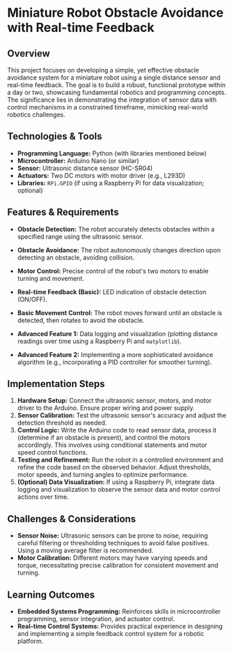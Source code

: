 #  Miniature Robot Obstacle Avoidance with Real-time Feedback

## Overview

This project focuses on developing a simple, yet effective obstacle avoidance system for a miniature robot using a single distance sensor and real-time feedback. The goal is to build a robust, functional prototype within a day or two, showcasing fundamental robotics and programming concepts. The significance lies in demonstrating the integration of sensor data with control mechanisms in a constrained timeframe, mimicking real-world robotics challenges.

## Technologies & Tools

* **Programming Language:** Python (with libraries mentioned below)
* **Microcontroller:**  Arduino Nano (or similar)
* **Sensor:** Ultrasonic distance sensor (HC-SR04)
* **Actuators:**  Two DC motors with motor driver (e.g., L293D)
* **Libraries:**  `RPi.GPIO` (if using a Raspberry Pi for data visualization; optional)

## Features & Requirements

- **Obstacle Detection:** The robot accurately detects obstacles within a specified range using the ultrasonic sensor.
- **Obstacle Avoidance:** The robot autonomously changes direction upon detecting an obstacle, avoiding collision.
- **Motor Control:**  Precise control of the robot's two motors to enable turning and movement.
- **Real-time Feedback (Basic):** LED indication of obstacle detection (ON/OFF).
- **Basic Movement Control:** The robot moves forward until an obstacle is detected, then rotates to avoid the obstacle.

- **Advanced Feature 1:**  Data logging and visualization (plotting distance readings over time using a Raspberry Pi and `matplotlib`).
- **Advanced Feature 2:** Implementing a more sophisticated avoidance algorithm (e.g., incorporating a PID controller for smoother turning).

## Implementation Steps

1. **Hardware Setup:** Connect the ultrasonic sensor, motors, and motor driver to the Arduino.  Ensure proper wiring and power supply.
2. **Sensor Calibration:** Test the ultrasonic sensor's accuracy and adjust the detection threshold as needed.
3. **Control Logic:** Write the Arduino code to read sensor data, process it (determine if an obstacle is present), and control the motors accordingly. This involves using conditional statements and motor speed control functions.
4. **Testing and Refinement:** Run the robot in a controlled environment and refine the code based on the observed behavior. Adjust thresholds, motor speeds, and turning angles to optimize performance.
5. **(Optional) Data Visualization:** If using a Raspberry Pi, integrate data logging and visualization to observe the sensor data and motor control actions over time.

## Challenges & Considerations

- **Sensor Noise:** Ultrasonic sensors can be prone to noise, requiring careful filtering or thresholding techniques to avoid false positives. Using a moving average filter is recommended.
- **Motor Calibration:**  Different motors may have varying speeds and torque, necessitating precise calibration for consistent movement and turning.


## Learning Outcomes

- **Embedded Systems Programming:**  Reinforces skills in microcontroller programming, sensor integration, and actuator control.
- **Real-time Control Systems:**  Provides practical experience in designing and implementing a simple feedback control system for a robotic platform.

